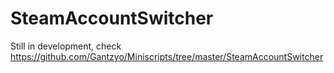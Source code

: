 # SteamAccountSwitcher
Still in development, check https://github.com/Gantzyo/Miniscripts/tree/master/SteamAccountSwitcher

